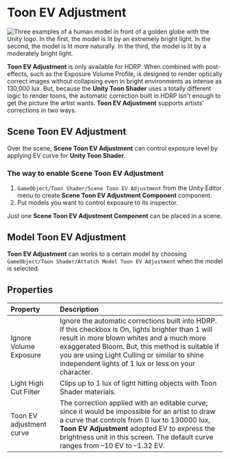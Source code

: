# Toon EV Adjustment

![Three examples of a human model in front of a golden globe with the Unity logo. In the first, the model is lit by an extremely bright light. In the second, the model is lit more naturally. In the third, the model is lit by a moderately bright light.](images/TooEvAdjustmenEfficiency2.png)

**Toon EV Adjustment** is only available for HDRP. When combined with post-effects, such as the Exposure Volume Profile, is designed to render optically correct images without collapsing even in bright environments as intense as 130,000 lux. But, because the **Unity Toon Shader** uses a totally different logic to render toons, the automatic correction built in HDRP isn't enough to get the picture the artist wants. **Toon EV Adjustment** supports artists' corrections in two ways.

## Scene Toon EV Adjustment

Over the scene, **Scene Toon EV Adjustment** can control exposure level by applying EV curve for **Unity Toon Shader**. 

### The way to enable **Scene Toon EV Adjustment**
1. `GameObject/Toon Shader/Scene Toon EV Adjustment` from the Unity Editor menu to create  **Scene Toon EV Adjustment Component** component.
2. Put models you want to control exposure to its inspector.

Just one **Scene Toon EV Adjustment Component** can be placed in a scene.


## Model Toon EV Adjustment
**Toon EV Adjustment** can works to a certain model by choosing `GameObject/Toon Shader/Attatch Model Toon EV Adjustment` when the model is selected.


## Properties

| Property| Description |
|:-------------------|:-------------------|
| Ignore Volume Exposure | Ignore the automatic corrections built into HDRP. If this checkbox is On, lights brighter than 1 will result in more blown whites and a much more exaggerated Bloom. But, this method is suitable if you are using Light Culling or similar to shine independent lights of 1 lux or less on your character.| 
| Light High Cut  Filter | Clips up to 1 lux of light hitting objects with Toon Shader materials.| 
| Toon EV adjustment curve | The correction applied with an editable curve; since it would be impossible for an artist to draw a curve that controls from 0 lux to 130000 lux, **Toon EV Adjustment** adopted EV to express the brightness unit in this screen. The default curve ranges from –10 EV to –1.32 EV.| 
